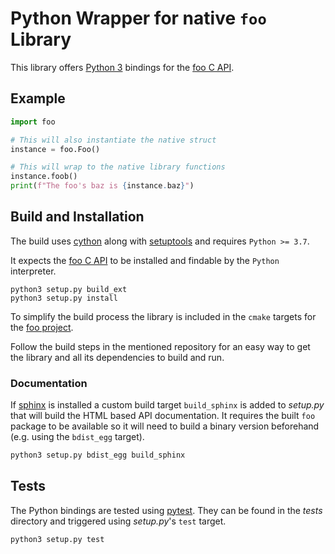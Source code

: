 # Python Wrapper for native `foo` Library

This library offers [Python 3](https://www.python.org) bindings for the [foo C API](https://github.com/kmhsonnenkind/foo).


## Example

```python
import foo

# This will also instantiate the native struct
instance = foo.Foo()

# This will wrap to the native library functions
instance.foob()
print(f"The foo's baz is {instance.baz}")
```


## Build and Installation

The build uses [cython](https://cython.org) along with [setuptools](https://setuptools.readthedocs.io/en/latest) and requires `Python >= 3.7`.

It expects the [foo C API](https://github.com/kmhsonnenkind/foo) to be installed and findable by the `Python` interpreter.

```
python3 setup.py build_ext
python3 setup.py install
```

To simplify the build process the library is included in the `cmake` targets for the [foo project](https://github.com/kmhsonnenkind/foo).

Follow the build steps in the mentioned repository for an easy way to get the library and all its dependencies to build and run.

### Documentation

If [sphinx](https://www.sphinx-doc.org/) is installed a custom build target `build_sphinx` is added to *setup.py* that will build the HTML based API documentation. It requires the built `foo` package to be available so it will need to build a binary version beforehand (e.g. using the `bdist_egg` target).

```sh
python3 setup.py bdist_egg build_sphinx
```


## Tests

The Python bindings are tested using [pytest](https://docs.pytest.org/). They can be found in the *tests* directory and triggered using *setup.py*'s `test` target.

```sh
python3 setup.py test
```
